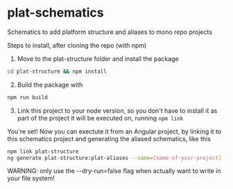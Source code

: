 # plat-schematics
Schematics to add platform structure and aliases to mono repo projects

Steps to install, after cloning the repo (with npm)

1. Move to the plat-structure folder and install the package
```bash
cd plat-structure && npm install
```

2. Build the package with 
```bash
npm run build
```

3. Link this project to your node version, so you don't have to install it as part of the project it will be executed on, running 
`npm link`

You're set! Now you can exectute it from an Angular project, by linking it to this schematics project and generating the aliased schematics, like this

```bash
npm link plat-structure
ng generate plat-structure:plat-aliases --name=[name-of-your-project] --path=projects/[path-to-your-project]/src/app --dry-run=false
```

WARNING: only use the --dry-run=false flag when actually want to write in your file system!
